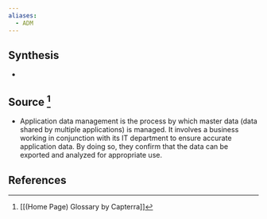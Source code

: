 ```yaml
---
aliases:
  - ADM
---
```

## Synthesis
- 
## Source [^1]
- Application data management is the process by which master data (data shared by multiple applications) is managed. It involves a business working in conjunction with its IT department to ensure accurate application data. By doing so, they confirm that the data can be exported and analyzed for appropriate use.
## References

[^1]: [[(Home Page) Glossary by Capterra]]